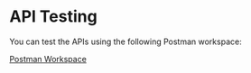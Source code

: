 # API Testing

You can test the APIs using the following Postman workspace:

[Postman Workspace](https://rsp-vadion-team.postman.co/workspace/Bookmark-app~ce4190e6-2407-4833-817a-acbabb6b8dd7/overview)
